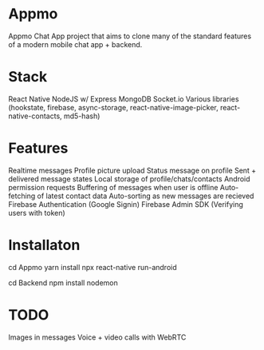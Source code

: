 # Appmo
 Appmo Chat App project that aims to clone many of the standard features of a modern mobile chat app + backend.
 
 # Stack
 React Native
 NodeJS w/ Express
 MongoDB
 Socket.io
 Various libraries (hookstate, firebase, async-storage, react-native-image-picker, react-native-contacts, md5-hash)
 
 # Features
 Realtime messages
 Profile picture upload
 Status message on profile
 Sent + delivered message states
 Local storage of profile/chats/contacts
 Android permission requests
 Buffering of messages when user is offline
 Auto-fetching of latest contact data
 Auto-sorting as new messages are recieved
 Firebase Authentication (Google Signin)
 Firebase Admin SDK (Verifying users with token)
 
 # Installaton
 cd Appmo
 yarn install
 npx react-native run-android
 
 cd Backend
 npm install
 nodemon
 
 # TODO
 Images in messages
 Voice + video calls with WebRTC
